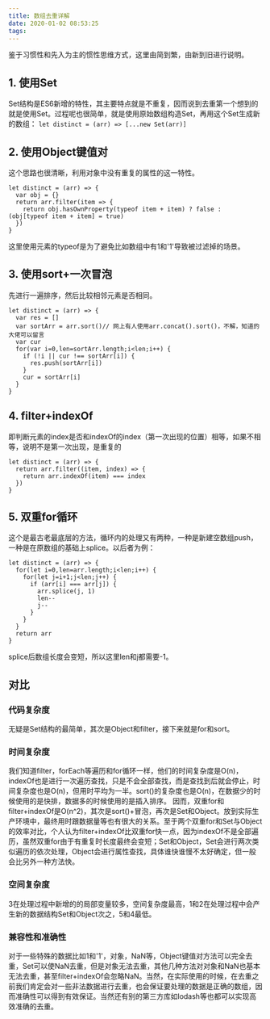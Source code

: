 ```yaml
---
title: 数组去重详解
date: 2020-01-02 08:53:25
tags:
---
```


  鉴于习惯性和先入为主的惯性思维方式，这里由简到繁，由新到旧进行说明。

## 1. 使用Set
<!-- more -->
  Set结构是ES6新增的特性，其主要特点就是不重复，因而说到去重第一个想到的就是使用Set。过程呢也很简单，就是使用原始数组构造Set，再用这个Set生成新的数组：
  `let distinct = (arr) => [...new Set(arr)]`
## 2. 使用Object键值对
  这个思路也很清晰，利用对象中没有重复的属性的这一特性。
  ```
  let distinct = (arr) => {
    var obj = {}
    return arr.filter(item => {
      return obj.hasOwnProperty(typeof item + item) ? false : (obj[typeof item + item] = true)
    })
  }
  ```
  这里使用元素的typeof是为了避免比如数组中有1和'1'导致被过滤掉的场景。
## 3. 使用sort+一次冒泡
  先进行一遍排序，然后比较相邻元素是否相同。
  ```
  let distinct = (arr) => {
    var res = []
    var sortArr = arr.sort()// 网上有人使用arr.concat().sort()，不解，知道的大佬可以留言
    var cur
    for(var i=0,len=sortArr.length;i<len;i++) {
      if (!i || cur !== sortArr[i]) {
        res.push(sortArr[i])
      }
      cur = sortArr[i]
    }
  }
  ```
## 4. filter+indexOf
  即判断元素的index是否和indexOf的index（第一次出现的位置）相等，如果不相等，说明不是第一次出现，是重复的
  ```
  let distinct = (arr) => {
    return arr.filter((item, index) => {
      return arr.indexOf(item) === index
    })
  }
  ```
## 5. 双重for循环
  这个是最古老最底层的方法，循环内的处理又有两种，一种是新建空数组push，一种是在原数组的基础上splice。以后者为例：
  ```
  let distinct = (arr) => {
    for(let i=0,len=arr.length;i<len;i++) {
      for(let j=i+1;j<len;j++) {
        if (arr[i] === arr[j]) {
          arr.splice(j, 1)
          len--
          j--
        }
      }
    }
    return arr
  }
  ```
  splice后数组长度会变短，所以这里len和j都需要-1。

## 对比
  ### 代码复杂度
  无疑是Set结构的最简单，其次是Object和filter，接下来就是for和sort。
  ### 时间复杂度
  我们知道filter，forEach等遍历和for循环一样，他们的时间复杂度是O(n)，indexOf也是进行一次遍历查找，只是不会全部查找，而是查找到后就会停止，时间复杂度也是O(n)，但用时平均为一半。sort()的复杂度也是O(n)，在数据少的时候使用的是快排，数据多的时候使用的是插入排序。
  因而，双重for和filter+indexOf是O(n^2)，其次是sort()+冒泡，再次是Set和Object。放到实际生产环境中，最终用时跟数据量等也有很大的关系。至于两个双重for和Set与Object的效率对比，个人认为filter+indexOf比双重for快一点，因为indexOf不是全部遍历，虽然双重for由于有重复时长度最终会变短；Set和Object，Set会进行两次类似遍历的依次处理，Object会进行属性查找，具体谁快谁慢不太好确定，但一般会比另外一种方法快。
  ### 空间复杂度
  3在处理过程中新增的的局部变量较多，空间复杂度最高，1和2在处理过程中会产生新的数据结构Set和Object次之，5和4最低。
  ### 兼容性和准确性
  对于一些特殊的数据比如1和'1'，对象，NaN等，Object键值对方法可以完全去重，Set可以使NaN去重，但是对象无法去重，其他几种方法对对象和NaN也基本无法去重，甚至filter+indexOf会忽略NaN。当然，在实际使用的时候，在去重之前我们肯定会对一些非法数据进行去重，也会保证要处理的数据是正确的数组，因而准确性可以得到有效保证。当然还有别的第三方库如lodash等也都可以实现高效准确的去重。